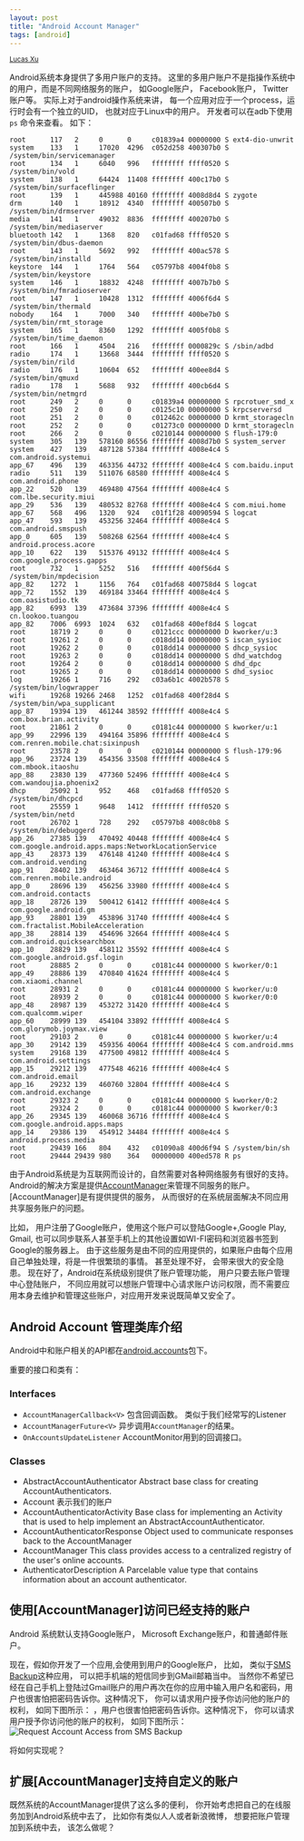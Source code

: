 ```yaml
---
layout: post
title: "Android Account Manager"
tags: [android]
---
```

<small class="meta final">
<a href = "http://xianminx.github.com/">Lucas Xu</a>  
</small>


Android系统本身提供了多用户账户的支持。 这里的多用户账户不是指操作系统中的用户，而是不同网络服务的账户， 如Google账户， Facebook账户， Twitter账户等。 实际上对于android操作系统来讲， 每一个应用对应于一个process，运行时会有一个独立的UID， 也就对应于Linux中的用户。 开发者可以在adb下使用 `ps` 命令来查看。
如下：

```
root      117   2     0      0     c01839a4 00000000 S ext4-dio-unwrit
system    133   1     17020  4296  c052d258 400307b0 S /system/bin/servicemanager
root      134   1     6040   996   ffffffff ffff0520 S /system/bin/vold
system    138   1     64424  11408 ffffffff 400c17b0 S /system/bin/surfaceflinger
root      139   1     445988 40160 ffffffff 4008d8d4 S zygote
drm       140   1     18912  4340  ffffffff 400507b0 S /system/bin/drmserver
media     141   1     49032  8836  ffffffff 400207b0 S /system/bin/mediaserver
bluetooth 142   1     1368   820   c01fad68 ffff0520 S /system/bin/dbus-daemon
root      143   1     5692   992   ffffffff 400ac578 S /system/bin/installd
keystore  144   1     1764   564   c05797b8 4004f0b8 S /system/bin/keystore
system    146   1     18832  4248  ffffffff 4007b7b0 S /system/bin/fmradioserver
root      147   1     10428  1312  ffffffff 4006f6d4 S /system/bin/thermald
nobody    164   1     7000   340   ffffffff 400be7b0 S /system/bin/rmt_storage
system    165   1     8360   1292  ffffffff 4005f0b8 S /system/bin/time_daemon
root      166   1     4504   216   ffffffff 0000829c S /sbin/adbd
radio     174   1     13668  3444  ffffffff ffff0520 S /system/bin/rild
radio     176   1     10604  652   ffffffff 400ee8d4 S /system/bin/qmuxd
radio     178   1     5688   932   ffffffff 400cb6d4 S /system/bin/netmgrd
root      249   2     0      0     c01839a4 00000000 S rpcrotuer_smd_x
root      250   2     0      0     c0125c10 00000000 S krpcserversd
root      251   2     0      0     c012462c 00000000 D krmt_storagecln
root      252   2     0      0     c01273c0 00000000 D krmt_storagecln
root      266   2     0      0     c0210144 00000000 S flush-179:0
system    305   139   578160 86556 ffffffff 4008d7b0 S system_server
system    427   139   487128 57384 ffffffff 4008e4c4 S com.android.systemui
app_67    496   139   463356 44732 ffffffff 4008e4c4 S com.baidu.input
radio     511   139   511076 68580 ffffffff 4008e4c4 S com.android.phone
app_22    520   139   469480 47564 ffffffff 4008e4c4 S com.lbe.security.miui
app_29    536   139   480532 82768 ffffffff 4008e4c4 S com.miui.home
app_67    568   496   1320   924   c01f1f28 40090594 S logcat
app_47    593   139   453256 32464 ffffffff 4008e4c4 S com.android.smspush
app_0     605   139   508268 62564 ffffffff 4008e4c4 S android.process.acore
app_10    622   139   515376 49132 ffffffff 4008e4c4 S com.google.process.gapps
root      732   1     5252   516   ffffffff 400f56d4 S /system/bin/mpdecision
app_82    1272  1     1156   764   c01fad68 400758d4 S logcat
app_72    1552  139   469184 33464 ffffffff 4008e4c4 S com.oasistudio.tk
app_82    6993  139   473684 37396 ffffffff 4008e4c4 S cn.lookoo.tuangou
app_82    7006  6993  1024   632   c01fad68 400ef8d4 S logcat
root      18719 2     0      0     c0121ccc 00000000 D kworker/u:3
root      19261 2     0      0     c018dd14 00000000 S iscan_sysioc
root      19262 2     0      0     c018dd14 00000000 S dhcp_sysioc
root      19263 2     0      0     c018dd14 00000000 S dhd_watchdog
root      19264 2     0      0     c018dd14 00000000 S dhd_dpc
root      19265 2     0      0     c018dd14 00000000 S dhd_sysioc
log       19266 1     716    292   c03a6b1c 4002b578 S /system/bin/logwrapper
wifi      19268 19266 2468   1252  c01fad68 400f28d4 S /system/bin/wpa_supplicant
app_87    19394 139   461244 38592 ffffffff 4008e4c4 S com.box.brian.activity
root      21861 2     0      0     c0181c44 00000000 S kworker/u:1
app_99    22996 139   494164 35896 ffffffff 4008e4c4 S com.renren.mobile.chat:sixinpush
root      23578 2     0      0     c0210144 00000000 S flush-179:96
app_96    23724 139   454356 33508 ffffffff 4008e4c4 S com.mbook.itaoshu
app_88    23830 139   477360 52496 ffffffff 4008e4c4 S com.wandoujia.phoenix2
dhcp      25092 1     952    468   c01fad68 ffff0520 S /system/bin/dhcpcd
root      25559 1     9648   1412  ffffffff ffff0520 S /system/bin/netd
root      26702 1     728    292   c05797b8 4008c0b8 S /system/bin/debuggerd
app_26    27385 139   470492 40448 ffffffff 4008e4c4 S com.google.android.apps.maps:NetworkLocationService
app_43    28373 139   476148 41240 ffffffff 4008e4c4 S com.android.vending
app_91    28402 139   463464 36712 ffffffff 4008e4c4 S com.renren.mobile.android
app_0     28696 139   456256 33980 ffffffff 4008e4c4 S com.android.contacts
app_18    28726 139   500412 61412 ffffffff 4008e4c4 S com.google.android.gm
app_93    28801 139   453896 31740 ffffffff 4008e4c4 S com.fractalist.MobileAcceleration
app_38    28814 139   454696 32664 ffffffff 4008e4c4 S com.android.quicksearchbox
app_10    28829 139   458112 35592 ffffffff 4008e4c4 S com.google.android.gsf.login
root      28885 2     0      0     c0181c44 00000000 S kworker/0:1
app_49    28886 139   470840 41624 ffffffff 4008e4c4 S com.xiaomi.channel
root      28931 2     0      0     c0181c44 00000000 S kworker/u:0
root      28939 2     0      0     c0181c44 00000000 S kworker/0:0
app_48    28987 139   453272 31420 ffffffff 4008e4c4 S com.qualcomm.wiper
app_60    28999 139   454104 33892 ffffffff 4008e4c4 S com.glorymob.joymax.view
root      29103 2     0      0     c0181c44 00000000 S kworker/u:4
app_30    29142 139   459356 40064 ffffffff 4008e4c4 S com.android.mms
system    29168 139   477500 49812 ffffffff 4008e4c4 S com.android.settings
app_15    29212 139   477548 46216 ffffffff 4008e4c4 S com.android.email
app_16    29232 139   460760 32804 ffffffff 4008e4c4 S com.android.exchange
root      29323 2     0      0     c0181c44 00000000 S kworker/0:2
root      29324 2     0      0     c0181c44 00000000 S kworker/0:3
app_26    29345 139   460068 36716 ffffffff 4008e4c4 S com.google.android.apps.maps
app_14    29386 139   454912 34484 ffffffff 4008e4c4 S android.process.media
root      29439 166   804    432   c01090a8 400d6f94 S /system/bin/sh
root      29444 29439 980    364   00000000 400ed578 R ps
```

由于Android系统是为互联网而设计的，自然需要对各种网络服务有很好的支持。 Android的解决方案是提供[AccountManager]()来管理不同服务的账户。 [AccountManager]是有提供提供的服务， 从而很好的在系统层面解决不同应用共享服务账户的问题。 

比如， 用户注册了Google账户，使用这个账户可以登陆Google+,Google Play, Gmail, 也可以同步联系人甚至手机上的其他设置如WI-FI密码和浏览器书签到Google的服务器上。 由于这些服务是由不同的应用提供的，如果账户由每个应用自己单独处理，将是一件很繁琐的事情。 甚至处理不好， 会带来很大的安全隐患。 现在好了，Android在系统级别提供了账户管理功能， 用户只要去账户管理中心登陆账户， 不同应用就可以想账户管理中心请求账户访问权限，而不需要应用本身去维护和管理这些账户，对应用开发来说既简单又安全了。

## Android Account 管理类库介绍
Android中和账户相关的API都在[android.accounts](http://developer.android.com/reference/android/accounts/package-summary.html)包下。 

重要的接口和类有：

### Interfaces
* `AccountManagerCallback<V>` 包含回调函数。 类似于我们经常写的Listener	 
* `AccountManagerFuture<V>`	异步调用`AccountManager`的结果。
* `OnAccountsUpdateListener` AccountMonitor用到的回调接口。 

 ### Classes 
* AbstractAccountAuthenticator	Abstract base class for creating AccountAuthenticators. 
* Account 表示我们的账户
* AccountAuthenticatorActivity	Base class for implementing an Activity that is used to help implement an AbstractAccountAuthenticator. 
* AccountAuthenticatorResponse	Object used to communicate responses back to the AccountManager  
* AccountManager	This class provides access to a centralized registry of the user's online accounts. 
* AuthenticatorDescription	A Parcelable value type that contains information about an account authenticator. 


## 使用[AccountManager]访问已经支持的账户

Android 系统默认支持Google账户， Microsoft Exchange账户，和普通邮件账户。  

现在，假如你开发了一个应用,会使用到用户的Google账户， 比如， 类似于[SMS Backup](https://play.google.com/store/apps/details?id=com.zegoggles.smssync&hl=en)这种应用， 可以把手机端的短信同步到GMail邮箱当中。 当然你不希望已经在自己手机上登陆过Gmail账户的用户再次在你的应用中输入用户名和密码，用户也很害怕把密码告诉你。这种情况下， 你可以请求用户授予你访问他的账户的权利， 如同下图所示： 
，用户也很害怕把密码告诉你。这种情况下， 你可以请求用户授予你访问他的账户的权利， 如同下图所示： 
![Request Account Access from SMS Backup](/graphics/ae6d0505e0138e239f8e7715fddf57ac.png "Reqeust Account Access Permission")


将如何实现呢？



## 扩展[AccountManager]支持自定义的账户
既然系统的AccountManager提供了这么多的便利， 你开始考虑把自己的在线服务加到Android系统中去了， 比如你有类似人人或者新浪微博， 想要把账户管理加到系统中去， 该怎么做呢？

 










